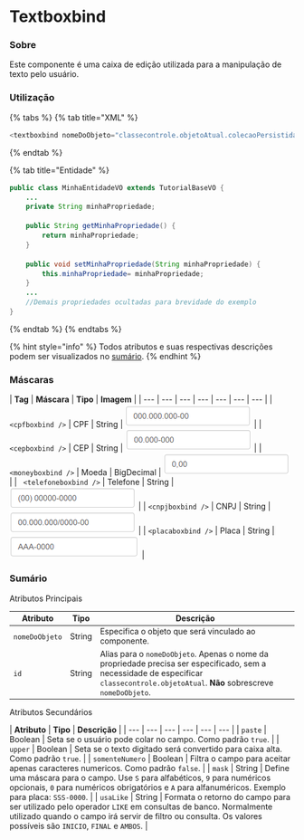 # Textboxbind

### Sobre

Este componente é uma caixa de edição utilizada para a manipulação de texto pelo usuário.

### Utilização

{% tabs %}
{% tab title="XML" %}
```java
<textboxbind nomeDoObjeto="classecontrole.objetoAtual.colecaoPersistida" />
```
{% endtab %}

{% tab title="Entidade" %}
```java
public class MinhaEntidadeVO extends TutorialBaseVO {
	...
	private String minhaPropriedade;

	public String getMinhaPropriedade() {
		return minhaPropriedade;
	}

	public void setMinhaPropriedade(String minhaPropriedade) {
		this.minhaPropriedade= minhaPropriedade;
	}
	...
	//Demais propriedades ocultadas para brevidade do exemplo
}
```
{% endtab %}
{% endtabs %}

{% hint style="info" %}
 Todos atributos e suas respectivas descrições podem ser visualizados no [sumário](untitled.md#sumario).
{% endhint %}

### Máscaras

| **Tag** | **Máscara** | **Tipo** | **Imagem** |
| --- | --- | --- | --- | --- | --- | --- |
| ` <cpfboxbind />` | CPF | String | ![](.gitbook/assets/image%20%283%29.png) |
| ` <cepboxbind />` | CEP | String | ![](.gitbook/assets/cepboxbind.png) |
| ` <moneyboxbind />` | Moeda | BigDecimal | ![](.gitbook/assets/moneyboxbind.png) |
| ` <telefoneboxbind />` | Telefone | String | ![](.gitbook/assets/telefoneboxbind.png) |
| `<cnpjboxbind />` | CNPJ | String | ![](.gitbook/assets/cnpjboxbind.png) |
| `<placaboxbind />` | Placa | String | ![](.gitbook/assets/placaboxbind%20%281%29.png) |

### Sumário

Atributos Principais

| **Atributo** | **Tipo** | **Descrição** |
| --- | --- | --- |
| `nomeDoObjeto` | String | Especifica o objeto que será vinculado ao componente.  |
| `id` | String | Alias para o `nomeDoObjeto`. Apenas o nome da propriedade precisa ser especificado, sem a necessidade de especificar `classecontrole.objetoAtual`. **Não** sobrescreve `nomeDoObjeto`. |

Atributos Secundários

| **Atributo** |  **Tipo** | **Descrição** |
| --- | --- | --- | --- | --- | --- |
| `paste` | Boolean | Seta se o usuário pode colar no campo. Como padrão `true`. |
| `upper` | Boolean | Seta se o texto digitado será convertido para caixa alta. Como padrão `true`. |
| `somenteNumero` | Boolean | Filtra o campo para aceitar apenas caracteres numericos. Como padrão `false`. |
| `mask` | String | Define uma máscara para o campo. Use `S` para alfabéticos, `9` para numéricos opcionais, `0` para numéricos obrigatórios e `A` para alfanuméricos. Exemplo para placa: `SSS-0000`. |
| `usaLike` | String | Formata o retorno do campo para ser utilizado pelo operador `LIKE` em consultas de banco. Normalmente utilizado quando o campo irá servir de filtro ou consulta. Os valores possíveis são `INICIO`, `FINAL` e `AMBOS`. |

